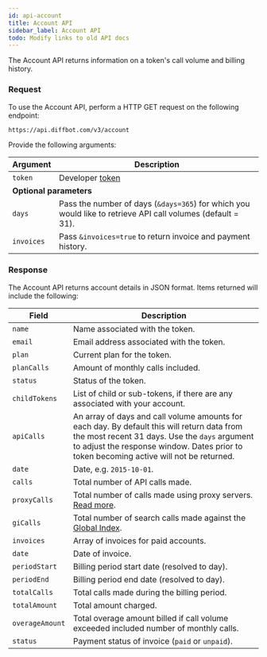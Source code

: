 ```yaml
---
id: api-account
title: Account API
sidebar_label: Account API
todo: Modify links to old API docs
---
```


<div id="docBody">
<p>The Account API returns information on a token's call volume and billing history.</p>

<h3 id="request">Request</h3>
<div class="indent">
<p>To use the Account API, perform a HTTP GET request on the following endpoint:</p>
  

```text
https://api.diffbot.com/v3/account
```


<p>Provide the following arguments:</p>
<table class="controls table table-bordered" border="0" cellpadding="5">
<thead><tr>
<th>Argument</th>
<th>Description</th>
</tr></thead>
<tbody>
<tr>
<td><code>token</code></td>
<td>Developer <a href="https://diffbot.com/pricing">token</a>
</td>
</tr>
<tr><td colspan="2"><strong>Optional parameters</strong></td></tr>
<tr class="opt">
<td><code>days</code></td>
<td>Pass the number of days (<code>&amp;days=365</code>) for which you would like to retrieve API call volumes (default = 31).</td>
</tr>
<tr class="opt">
<td><code>invoices</code></td>
<td>Pass <code>&amp;invoices=true</code> to return invoice and payment history.</td>
</tr>
</tbody>
</table>
<h3 id="response">Response</h3>
<p>The Account API returns account details in JSON format. Items returned will include the following:</p>

<table class="controls table table-bordered" id="fields" border="0" cellpadding="5">
<thead><tr>
<th>Field</th>
<th>Description</th>
</tr></thead>
<tr>
<td class=""><code>name</code></td>
<td class=" default"><div>Name associated with the token.</div></td>
</tr>
<tr>
<td class=""><code>email</code></td>
<td class=" default"><div>Email address associated with the token.</div></td>
</tr>
<tr>
<td class=""><code>plan</code></td>
<td class=" default"><div>Current plan for the token.</div></td>
</tr>
<tr>
<td class=""><code>planCalls</code></td>
<td class=" default"><div>Amount of monthly calls included.</div></td>
</tr>
<tr>
<td class=""><code>status</code></td>
<td class=" default"><div>Status of the token.</div></td>
</tr>
<tr>
<td><code>childTokens</code></td>
<td><div>List of child or sub-tokens, if there are any associated with your account.</div></td>
</tr>
<tr>
<td class="parent"><code>apiCalls</code></td>
<td class="parent default"><div>An array of days and call volume amounts for each day. By default this will return data from the most recent 31 days. Use the <code>days</code> argument to adjust the response window. Dates prior to token becoming active will not be returned.</div></td>
</tr>
<tr>
<td class="indent"><code>date</code></td>
<td class="indent"><div>Date, e.g. <code>2015-10-01</code>.</div></td>
</tr>
<tr>
<td class="indent"><code>calls</code></td>
<td class="indent"><div>Total number of API calls made.</div></td>
</tr>
<tr>
<td class="indent"><code>proxyCalls</code></td>
<td class="indent"><div>Total number of calls made using proxy servers. <a href="explain-using-different-proxies">Read more</a>.</div></td>
</tr>
<tr>
<td class="indent"><code>giCalls</code></td>
<td class="indent"><div>Total number of search calls made against the <a href="/dev/docs/global-index">Global Index</a>.</div></td>
</tr>
<tr>
<td class="parent"><code>invoices</code></td>
<td class="parent default"><div>Array of invoices for paid accounts.</div></td>
</tr>
<tr>
<td class="indent"><code>date</code></td>
<td class="indent"><div>Date of invoice.</div></td>
</tr>
<tr>
<td class="indent"><code>periodStart</code></td>
<td class="indent"><div>Billing period start date (resolved to day).</div></td>
</tr>
<tr>
<td class="indent"><code>periodEnd</code></td>
<td class="indent"><div>Billing period end date (resolved to day).</div></td>
</tr>
<tr>
<td class="indent"><code>totalCalls</code></td>
<td class="indent"><div>Total calls made during the billing period.</div></td>
</tr>
<tr>
<td class="indent"><code>totalAmount</code></td>
<td class="indent"><div>Total amount charged.</div></td>
</tr>
<tr>
<td class="indent"><code>overageAmount</code></td>
<td class="indent"><div>Total overage amount billed if call volume exceeded included number of monthly calls.</div></td>
</tr>
<tr>
<td class="indent"><code>status</code></td>
<td class="indent"><div>Payment status of invoice (<code>paid</code> or <code>unpaid</code>).</div></td>
</tr>
</table>

</div>
</div>
